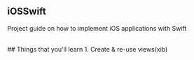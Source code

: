 ## iOSSwift
Project guide on how to implement iOS applications with Swift

<br/>
## Things that you'll learn
1. Create & re-use views(xib)
